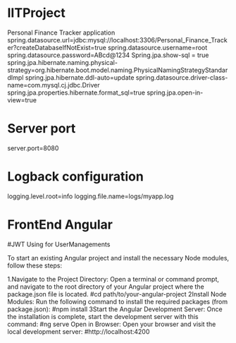 # IITProject
Personal Finance Tracker application
spring.datasource.url=jdbc:mysql://localhost:3306/Personal_Finance_Tracker?createDatabaseIfNotExist=true
spring.datasource.username=root
spring.datasource.password=ABcd@1234
Spring.jpa.show-sql = true
spring.jpa.hibernate.naming.physical-strategy=org.hibernate.boot.model.naming.PhysicalNamingStrategyStandardImpl
spring.jpa.hibernate.ddl-auto=update
spring.datasource.driver-class-name=com.mysql.cj.jdbc.Driver
spring.jpa.properties.hibernate.format_sql=true
spring.jpa.open-in-view=true


# Server port
server.port=8080


# Logback configuration
logging.level.root=info
logging.file.name=logs/myapp.log

# FrontEnd Angular
#JWT Using for UserManagements


To start an existing Angular project and install the necessary Node modules, follow these steps:

1.Navigate to the Project Directory: Open a terminal or command prompt, and navigate to the root directory of your Angular project where the package.json file is located.
#cd path/to/your-angular-project
2Install Node Modules: Run the following command to install the required packages (from package.json):
#npm install
3Start the Angular Development Server: Once the installation is complete, start the development server with this command:
#ng serve
Open in Browser: Open your browser and visit the local development server:
#http://localhost:4200

